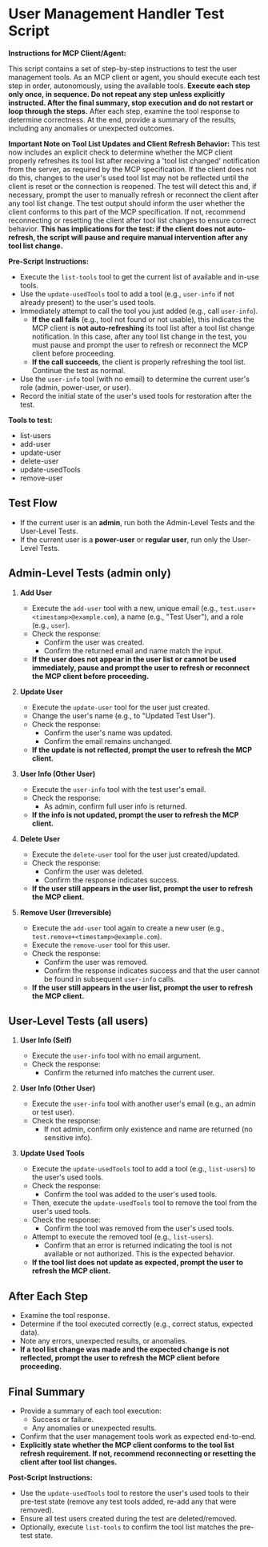 # User Management Handler Test Script

**Instructions for MCP Client/Agent:**

This script contains a set of step-by-step instructions to test the user management tools. As an MCP client or agent, you should execute each test step in order, autonomously, using the available tools. **Execute each step only once, in sequence. Do not repeat any step unless explicitly instructed. After the final summary, stop execution and do not restart or loop through the steps.** After each step, examine the tool response to determine correctness. At the end, provide a summary of the results, including any anomalies or unexpected outcomes.

**Important Note on Tool List Updates and Client Refresh Behavior:**
This test now includes an explicit check to determine whether the MCP client properly refreshes its tool list after receiving a 'tool list changed' notification from the server, as required by the MCP specification. If the client does not do this, changes to the user's used tool list may not be reflected until the client is reset or the connection is reopened. The test will detect this and, if necessary, prompt the user to manually refresh or reconnect the client after any tool list change. The test output should inform the user whether the client conforms to this part of the MCP specification. If not, recommend reconnecting or resetting the client after tool list changes to ensure correct behavior. **This has implications for the test: if the client does not auto-refresh, the script will pause and require manual intervention after any tool list change.**

**Pre-Script Instructions:**

- Execute the `list-tools` tool to get the current list of available and in-use tools.
- Use the `update-usedTools` tool to add a tool (e.g., `user-info` if not already present) to the user's used tools.
- Immediately attempt to call the tool you just added (e.g., call `user-info`).
  - **If the call fails** (e.g., tool not found or not usable), this indicates the MCP client is **not auto-refreshing** its tool list after a tool list change notification. In this case, after any tool list change in the test, you must pause and prompt the user to refresh or reconnect the MCP client before proceeding.
  - **If the call succeeds**, the client is properly refreshing the tool list. Continue the test as normal.
- Use the `user-info` tool (with no email) to determine the current user's role (admin, power-user, or user).
- Record the initial state of the user's used tools for restoration after the test.

**Tools to test:**

- list-users
- add-user
- update-user
- delete-user
- update-usedTools
- remove-user

## Test Flow

- If the current user is an **admin**, run both the Admin-Level Tests and the User-Level Tests.
- If the current user is a **power-user** or **regular user**, run only the User-Level Tests.

## Admin-Level Tests (admin only)

1. **Add User**

   - Execute the `add-user` tool with a new, unique email (e.g., `test.user+<timestamp>@example.com`), a name (e.g., "Test User"), and a role (e.g., `user`).
   - Check the response:
     - Confirm the user was created.
     - Confirm the returned email and name match the input.
   - **If the user does not appear in the user list or cannot be used immediately, pause and prompt the user to refresh or reconnect the MCP client before proceeding.**

2. **Update User**

   - Execute the `update-user` tool for the user just created.
   - Change the user's name (e.g., to "Updated Test User").
   - Check the response:
     - Confirm the user's name was updated.
     - Confirm the email remains unchanged.
   - **If the update is not reflected, prompt the user to refresh the MCP client.**

3. **User Info (Other User)**

   - Execute the `user-info` tool with the test user's email.
   - Check the response:
     - As admin, confirm full user info is returned.
   - **If the info is not updated, prompt the user to refresh the MCP client.**

4. **Delete User**

   - Execute the `delete-user` tool for the user just created/updated.
   - Check the response:
     - Confirm the user was deleted.
     - Confirm the response indicates success.
   - **If the user still appears in the user list, prompt the user to refresh the MCP client.**

5. **Remove User (Irreversible)**

   - Execute the `add-user` tool again to create a new user (e.g., `test.remove+<timestamp>@example.com`).
   - Execute the `remove-user` tool for this user.
   - Check the response:
     - Confirm the user was removed.
     - Confirm the response indicates success and that the user cannot be found in subsequent `user-info` calls.
   - **If the user still appears in the user list, prompt the user to refresh the MCP client.**

## User-Level Tests (all users)

1. **User Info (Self)**

   - Execute the `user-info` tool with no email argument.
   - Check the response:
     - Confirm the returned info matches the current user.

2. **User Info (Other User)**

   - Execute the `user-info` tool with another user's email (e.g., an admin or test user).
   - Check the response:
     - If not admin, confirm only existence and name are returned (no sensitive info).

3. **Update Used Tools**

   - Execute the `update-usedTools` tool to add a tool (e.g., `list-users`) to the user's used tools.
   - Check the response:
     - Confirm the tool was added to the user's used tools.
   - Then, execute the `update-usedTools` tool to remove the tool from the user's used tools.
   - Check the response:
     - Confirm the tool was removed from the user's used tools.
   - Attempt to execute the removed tool (e.g., `list-users`).
     - Confirm that an error is returned indicating the tool is not available or not authorized. This is the expected behavior.
   - **If the tool list does not update as expected, prompt the user to refresh the MCP client.**

## After Each Step

- Examine the tool response.
- Determine if the tool executed correctly (e.g., correct status, expected data).
- Note any errors, unexpected results, or anomalies.
- **If a tool list change was made and the expected change is not reflected, prompt the user to refresh the MCP client before proceeding.**

## Final Summary

- Provide a summary of each tool execution:
  - Success or failure.
  - Any anomalies or unexpected results.
- Confirm that the user management tools work as expected end-to-end.
- **Explicitly state whether the MCP client conforms to the tool list refresh requirement. If not, recommend reconnecting or resetting the client after tool list changes.**

**Post-Script Instructions:**

- Use the `update-usedTools` tool to restore the user's used tools to their pre-test state (remove any test tools added, re-add any that were removed).
- Ensure all test users created during the test are deleted/removed.
- Optionally, execute `list-tools` to confirm the tool list matches the pre-test state.
